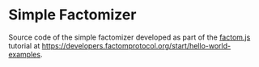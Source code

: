 # Simple Factomizer

Source code of the simple factomizer developed as part of the [factom.js](https://github.com/PaulBernier/factomjs) tutorial at https://developers.factomprotocol.org/start/hello-world-examples.
